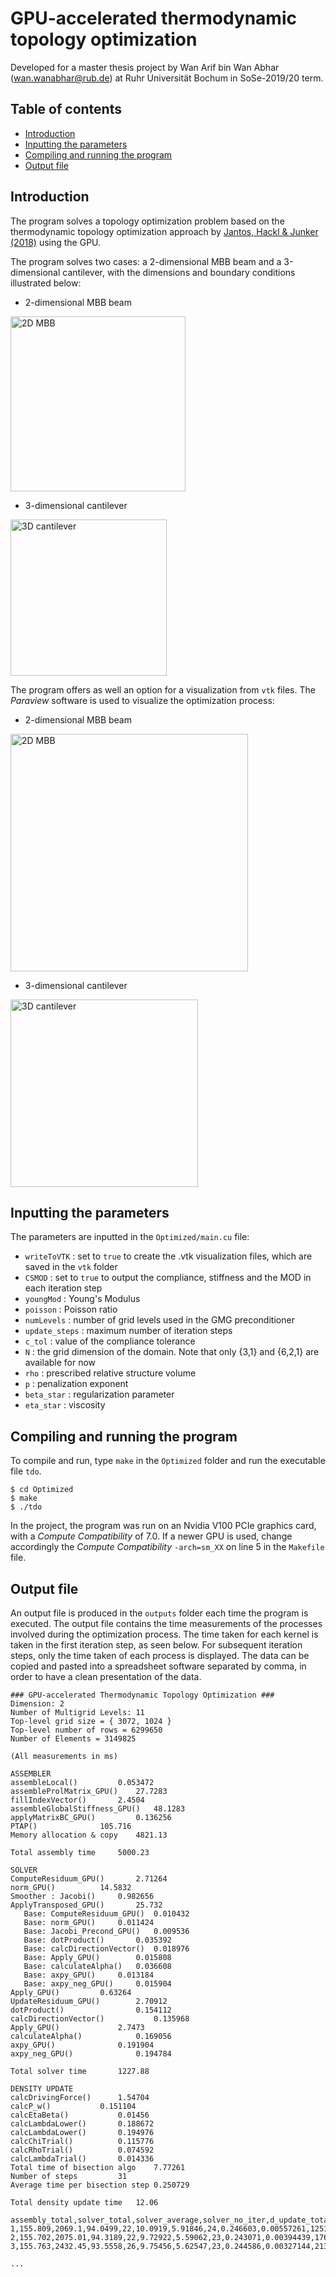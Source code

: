 # GPU-accelerated thermodynamic topology optimization

Developed for a master thesis project by Wan Arif bin Wan Abhar (wan.wanabhar@rub.de) at Ruhr Universität Bochum in SoSe-2019/20 term.


## Table of contents
* [Introduction](https://github.com/wanariffoo/tdo#introduction)
* [Inputting the parameters](https://github.com/wanariffoo/tdo#inputting-the-parameters)
* [Compiling and running the program](https://github.com/wanariffoo/tdo#compiling-and-running-the-program)
* [Output file](https://github.com/wanariffoo/tdo#output-file)

## Introduction

The program solves a topology optimization problem based on the thermodynamic topology optimization approach by [Jantos, Hackl & Junker (2018)](https://onlinelibrary.wiley.com/doi/full/10.1002/nme.5988) using the GPU.

The program solves two cases: a 2-dimensional MBB beam and a 3-dimensional cantilever, with the dimensions and boundary conditions illustrated below:

* 2-dimensional MBB beam

<img src="https://github.com/wanariffoo/tdo/blob/master/Optimized/vtk/2d_case.png" alt="2D MBB" width="280">

* 3-dimensional cantilever

<img src="https://github.com/wanariffoo/tdo/blob/master/Optimized/vtk/3d_case.png" alt="3D cantilever" width="250">


The program offers as well an option for a visualization from `vtk` files. The *Paraview* software is used to visualize the optimization process:

* 2-dimensional MBB beam

<img src="https://i.makeagif.com/media/6-27-2020/5ZnEre.gif" alt="2D MBB" width="380"> 

* 3-dimensional cantilever

<img src="https://i.makeagif.com/media/6-27-2020/OXDitS.gif" alt="3D cantilever" width="300">

## Inputting the parameters
The parameters are inputted in the `Optimized/main.cu` file:
- `writeToVTK` : set to `true` to create the .vtk visualization files, which are saved in the `vtk` folder
- `CSMOD` : set to `true` to output the compliance, stiffness and the MOD in each iteration step
- `youngMod` : Young's Modulus
- `poisson` : Poisson ratio
- `numLevels` : number of grid levels used in the GMG preconditioner
- `update_steps` : maximum number of iteration steps
- `c_tol` : value of the compliance tolerance
- `N` : the grid dimension of the domain. Note that only {3,1} and {6,2,1} are available for now
- `rho` : prescribed relative structure volume
- `p` : penalization exponent
- `beta_star` : regularization parameter
- `eta_star` : viscosity

## Compiling and running the program
To compile and run, type `make` in the `Optimized` folder and run the executable file `tdo`.

```
$ cd Optimized
$ make
$ ./tdo
```

In the project, the program was run on an Nvidia V100 PCIe graphics card, with a *Compute Compatibility* of 7.0. If a newer GPU is used, change accordingly the *Compute Compatibility* `-arch=sm_XX` on line 5 in the `Makefile` file.

## Output file
An output file is produced in the `outputs` folder each time the program is executed. The output file contains the time measurements of the processes involved during the optimization process. The time taken for each kernel is taken in the first iteration step, as seen below. For subsequent iteration steps, only the time taken of each process is displayed. The data can be copied and pasted into a spreadsheet software separated by comma, in order to have a clean presentation of the data.

```
### GPU-accelerated Thermodynamic Topology Optimization ###
Dimension: 2
Number of Multigrid Levels: 11
Top-level grid size = { 3072, 1024 }
Top-level number of rows = 6299650
Number of Elements = 3149825

(All measurements in ms)

ASSEMBLER
assembleLocal() 		0.053472
assembleProlMatrix_GPU() 	27.7283
fillIndexVector() 		2.4504
assembleGlobalStiffness_GPU() 	48.1283
applyMatrixBC_GPU() 		0.136256
PTAP() 				105.716
Memory allocation & copy	4821.13

Total assembly time		5000.23

SOLVER
ComputeResiduum_GPU()		2.71264
norm_GPU()			14.5832
Smoother : Jacobi()		0.982656
ApplyTransposed_GPU()		25.732
   Base: ComputeResiduum_GPU()	0.010432
   Base: norm_GPU()		0.011424
   Base: Jacobi_Precond_GPU()	0.009536
   Base: dotProduct()		0.035392
   Base: calcDirectionVector()	0.018976
   Base: Apply_GPU()		0.015808
   Base: calculateAlpha()	0.036608
   Base: axpy_GPU()		0.013184
   Base: axpy_neg_GPU()		0.015904
Apply_GPU()			0.63264
UpdateResiduum_GPU()		2.70912
dotProduct()		        0.154112
calcDirectionVector()	        0.135968
Apply_GPU()		        2.7473
calculateAlpha()	        0.169056
axpy_GPU()		        0.191904
axpy_neg_GPU()		        0.194784

Total solver time		1227.88

DENSITY UPDATE
calcDrivingForce()		1.54704
calcP_w()			0.151104
calcEtaBeta()			0.01456
calcLambdaLower()		0.188672
calcLambdaLower()		0.194976
calcChiTrial()			0.115776
calcRhoTrial()			0.074592
calcLambdaTrial()		0.014336
Total time of bisection algo 	7.77261
Number of steps 		31
Average time per bisection step 0.250729

Total density update time	12.06

assembly_total,solver_total,solver_average,solver_no_iter,d_update_total,total_bisection,bisection_no_iter,avg_bisection
1,155.809,2069.1,94.0499,22,10.0919,5.91846,24,0.246603,0.00557261,12513.6,0.80007,59166.8
2,155.702,2075.01,94.3189,22,9.72922,5.59062,23,0.243071,0.00394439,17679.2,0.763575,61407.3
3,155.763,2432.45,93.5558,26,9.75456,5.62547,23,0.244586,0.00327144,21315.8,0.736794,64005.3

...

```

